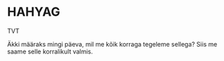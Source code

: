 HAHYAG
======

TVT

Äkki määraks mingi päeva, mil me kõik korraga tegeleme sellega? Siis me saame selle korralikult valmis.
